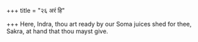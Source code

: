 +++
title = "२६ अरं हि"

+++
Here, Indra, thou art ready by our Soma juices shed for thee,  
     Sakra, at hand that thou mayst give.